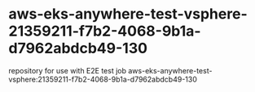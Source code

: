 # aws-eks-anywhere-test-vsphere-21359211-f7b2-4068-9b1a-d7962abdcb49-130
repository for use with E2E test job aws-eks-anywhere-test-vsphere:21359211-f7b2-4068-9b1a-d7962abdcb49-130
